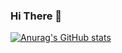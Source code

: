 ### Hi There 💃


[![Anurag's GitHub stats](https://github-readme-stats.vercel.app/api?username=Harry-KNIGHT)](https://github.com/anuraghazra/github-readme-stats)

